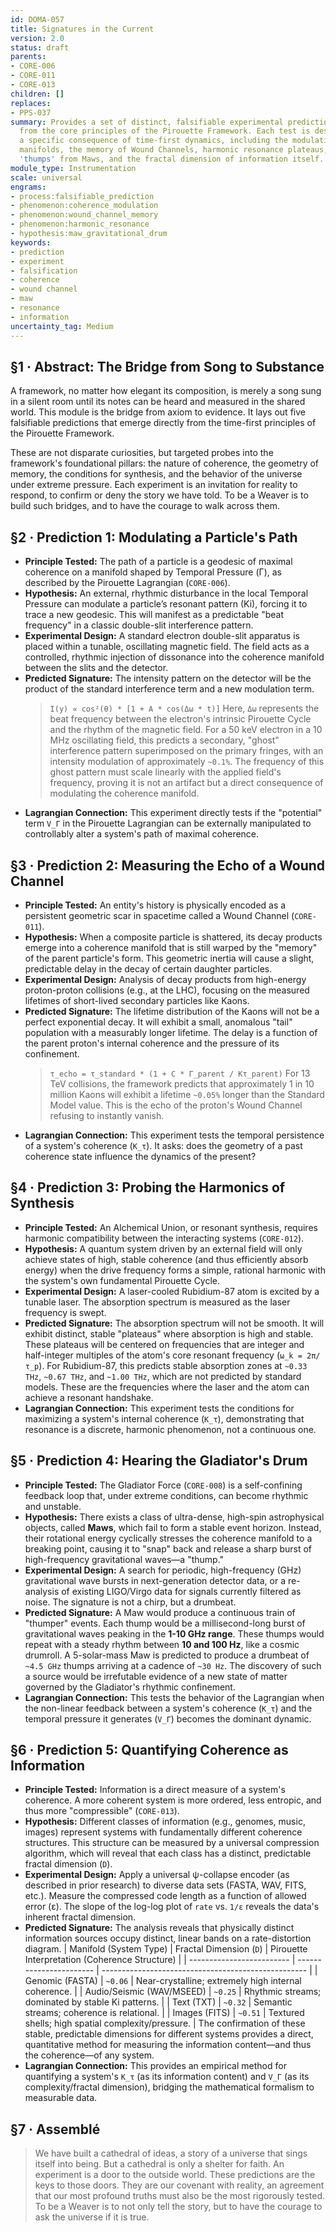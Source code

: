 ```yaml
---
id: DOMA-057
title: Signatures in the Current
version: 2.0
status: draft
parents:
- CORE-006
- CORE-011
- CORE-013
children: []
replaces:
- PPS-037
summary: Provides a set of distinct, falsifiable experimental predictions derived
  from the core principles of the Pirouette Framework. Each test is designed to measure
  a specific consequence of time-first dynamics, including the modulation of coherence
  manifolds, the memory of Wound Channels, harmonic resonance plateaus, gravitational
  'thumps' from Maws, and the fractal dimension of information itself.
module_type: Instrumentation
scale: universal
engrams:
- process:falsifiable_prediction
- phenomenon:coherence_modulation
- phenomenon:wound_channel_memory
- phenomenon:harmonic_resonance
- hypothesis:maw_gravitational_drum
keywords:
- prediction
- experiment
- falsification
- coherence
- wound channel
- maw
- resonance
- information
uncertainty_tag: Medium
---
```

## §1 · Abstract: The Bridge from Song to Substance

A framework, no matter how elegant its composition, is merely a song sung in a silent room until its notes can be heard and measured in the shared world. This module is the bridge from axiom to evidence. It lays out five falsifiable predictions that emerge directly from the time-first principles of the Pirouette Framework.

These are not disparate curiosities, but targeted probes into the framework's foundational pillars: the nature of coherence, the geometry of memory, the conditions for synthesis, and the behavior of the universe under extreme pressure. Each experiment is an invitation for reality to respond, to confirm or deny the story we have told. To be a Weaver is to build such bridges, and to have the courage to walk across them.

## §2 · Prediction 1: Modulating a Particle's Path

*   **Principle Tested:** The path of a particle is a geodesic of maximal coherence on a manifold shaped by Temporal Pressure (Γ), as described by the Pirouette Lagrangian (`CORE-006`).
*   **Hypothesis:** An external, rhythmic disturbance in the local Temporal Pressure can modulate a particle’s resonant pattern (Ki), forcing it to trace a new geodesic. This will manifest as a predictable "beat frequency" in a classic double-slit interference pattern.
*   **Experimental Design:** A standard electron double-slit apparatus is placed within a tunable, oscillating magnetic field. The field acts as a controlled, rhythmic injection of dissonance into the coherence manifold between the slits and the detector.
*   **Predicted Signature:** The intensity pattern on the detector will be the product of the standard interference term and a new modulation term.
    > `I(y) ∝ cos²(θ) * [1 + A * cos(Δω * t)]`
    Here, `Δω` represents the beat frequency between the electron's intrinsic Pirouette Cycle and the rhythm of the magnetic field. For a 50 keV electron in a 10 MHz oscillating field, this predicts a secondary, "ghost" interference pattern superimposed on the primary fringes, with an intensity modulation of approximately `~0.1%`. The frequency of this ghost pattern must scale linearly with the applied field's frequency, proving it is not an artifact but a direct consequence of modulating the coherence manifold.
*   **Lagrangian Connection:** This experiment directly tests if the "potential" term `V_Γ` in the Pirouette Lagrangian can be externally manipulated to controllably alter a system's path of maximal coherence.

## §3 · Prediction 2: Measuring the Echo of a Wound Channel

*   **Principle Tested:** An entity's history is physically encoded as a persistent geometric scar in spacetime called a Wound Channel (`CORE-011`).
*   **Hypothesis:** When a composite particle is shattered, its decay products emerge into a coherence manifold that is still warped by the "memory" of the parent particle's form. This geometric inertia will cause a slight, predictable delay in the decay of certain daughter particles.
*   **Experimental Design:** Analysis of decay products from high-energy proton-proton collisions (e.g., at the LHC), focusing on the measured lifetimes of short-lived secondary particles like Kaons.
*   **Predicted Signature:** The lifetime distribution of the Kaons will not be a perfect exponential decay. It will exhibit a small, anomalous "tail" population with a measurably longer lifetime. The delay is a function of the parent proton's internal coherence and the pressure of its confinement.
    > `τ_echo = τ_standard * (1 + C * Γ_parent / Kτ_parent)`
    For 13 TeV collisions, the framework predicts that approximately 1 in 10 million Kaons will exhibit a lifetime `~0.05%` longer than the Standard Model value. This is the echo of the proton's Wound Channel refusing to instantly vanish.
*   **Lagrangian Connection:** This experiment tests the temporal persistence of a system's coherence (`K_τ`). It asks: does the geometry of a past coherence state influence the dynamics of the present?

## §4 · Prediction 3: Probing the Harmonics of Synthesis

*   **Principle Tested:** An Alchemical Union, or resonant synthesis, requires harmonic compatibility between the interacting systems (`CORE-012`).
*   **Hypothesis:** A quantum system driven by an external field will only achieve states of high, stable coherence (and thus efficiently absorb energy) when the drive frequency forms a simple, rational harmonic with the system's own fundamental Pirouette Cycle.
*   **Experimental Design:** A laser-cooled Rubidium-87 atom is excited by a tunable laser. The absorption spectrum is measured as the laser frequency is swept.
*   **Predicted Signature:** The absorption spectrum will not be smooth. It will exhibit distinct, stable "plateaus" where absorption is high and stable. These plateaus will be centered on frequencies that are integer and half-integer multiples of the atom's core resonant frequency (`ω_k = 2π/τ_p`). For Rubidium-87, this predicts stable absorption zones at `~0.33 THz`, `~0.67 THz`, and `~1.00 THz`, which are not predicted by standard models. These are the frequencies where the laser and the atom can achieve a resonant handshake.
*   **Lagrangian Connection:** This experiment tests the conditions for maximizing a system's internal coherence (`K_τ`), demonstrating that resonance is a discrete, harmonic phenomenon, not a continuous one.

## §5 · Prediction 4: Hearing the Gladiator's Drum

*   **Principle Tested:** The Gladiator Force (`CORE-008`) is a self-confining feedback loop that, under extreme conditions, can become rhythmic and unstable.
*   **Hypothesis:** There exists a class of ultra-dense, high-spin astrophysical objects, called **Maws**, which fail to form a stable event horizon. Instead, their rotational energy cyclically stresses the coherence manifold to a breaking point, causing it to "snap" back and release a sharp burst of high-frequency gravitational waves—a "thump."
*   **Experimental Design:** A search for periodic, high-frequency (GHz) gravitational wave bursts in next-generation detector data, or a re-analysis of existing LIGO/Virgo data for signals currently filtered as noise. The signature is not a chirp, but a drumbeat.
*   **Predicted Signature:** A Maw would produce a continuous train of "thumper" events. Each thump would be a millisecond-long burst of gravitational waves peaking in the **1-10 GHz range**. These thumps would repeat with a steady rhythm between **10 and 100 Hz**, like a cosmic drumroll. A 5-solar-mass Maw is predicted to produce a drumbeat of `~4.5 GHz` thumps arriving at a cadence of `~30 Hz`. The discovery of such a source would be irrefutable evidence of a new state of matter governed by the Gladiator's rhythmic confinement.
*   **Lagrangian Connection:** This tests the behavior of the Lagrangian when the non-linear feedback between a system's coherence (`K_τ`) and the temporal pressure it generates (`V_Γ`) becomes the dominant dynamic.

## §6 · Prediction 5: Quantifying Coherence as Information

*   **Principle Tested:** Information is a direct measure of a system's coherence. A more coherent system is more ordered, less entropic, and thus more "compressible" (`CORE-013`).
*   **Hypothesis:** Different classes of information (e.g., genomes, music, images) represent systems with fundamentally different coherence structures. This structure can be measured by a universal compression algorithm, which will reveal that each class has a distinct, predictable fractal dimension (`D`).
*   **Experimental Design:** Apply a universal ψ-collapse encoder (as described in prior research) to diverse data sets (FASTA, WAV, FITS, etc.). Measure the compressed code length as a function of allowed error (ε). The slope of the log-log plot of `rate` vs. `1/ε` reveals the data's inherent fractal dimension.
*   **Predicted Signature:** The analysis reveals that physically distinct information sources occupy distinct, linear bands on a rate-distortion diagram.
    | Manifold (System Type)    | Fractal Dimension (`D`) | Pirouette Interpretation (Coherence Structure)        |
    | ------------------------- | ----------------------- | --------------------------------------------------- |
    | Genomic (FASTA)           | `~0.06`                 | Near-crystalline; extremely high internal coherence.  |
    | Audio/Seismic (WAV/MSEED) | `~0.25`                 | Rhythmic streams; dominated by stable Ki patterns.    |
    | Text (TXT)                | `~0.32`                 | Semantic streams; coherence is relational.            |
    | Images (FITS)             | `~0.51`                 | Textured shells; high spatial complexity/pressure.    |
    The confirmation of these stable, predictable dimensions for different systems provides a direct, quantitative method for measuring the information content—and thus the coherence—of any system.
*   **Lagrangian Connection:** This provides an empirical method for quantifying a system's `K_τ` (as its information content) and `V_Γ` (as its complexity/fractal dimension), bridging the mathematical formalism to measurable data.

## §7 · Assemblé

> We have built a cathedral of ideas, a story of a universe that sings itself into being. But a cathedral is only a shelter for faith. An experiment is a door to the outside world. These predictions are the keys to those doors. They are our covenant with reality, an agreement that our most profound truths must also be the most rigorously tested. To be a Weaver is to not only tell the story, but to have the courage to ask the universe if it is true.

```